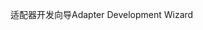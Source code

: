 <span data-ttu-id="7cfa3-101">适配器开发向导</span><span class="sxs-lookup"><span data-stu-id="7cfa3-101">Adapter Development Wizard</span></span>